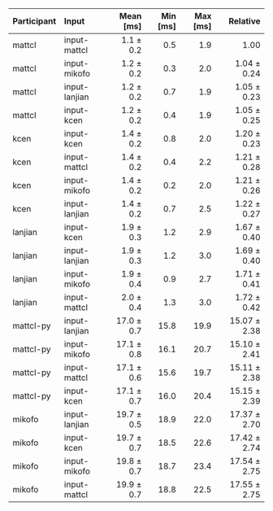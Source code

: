 | Participant | Input | Mean [ms] | Min [ms] | Max [ms] | Relative |
|:---|:---|---:|---:|---:|---:|
| mattcl | input-mattcl | 1.1 ± 0.2 | 0.5 | 1.9 | 1.00 |
| mattcl | input-mikofo | 1.2 ± 0.2 | 0.3 | 2.0 | 1.04 ± 0.24 |
| mattcl | input-lanjian | 1.2 ± 0.2 | 0.7 | 1.9 | 1.05 ± 0.23 |
| mattcl | input-kcen | 1.2 ± 0.2 | 0.4 | 1.9 | 1.05 ± 0.25 |
| kcen | input-kcen | 1.4 ± 0.2 | 0.8 | 2.0 | 1.20 ± 0.23 |
| kcen | input-mattcl | 1.4 ± 0.2 | 0.4 | 2.2 | 1.21 ± 0.28 |
| kcen | input-mikofo | 1.4 ± 0.2 | 0.2 | 2.0 | 1.21 ± 0.26 |
| kcen | input-lanjian | 1.4 ± 0.2 | 0.7 | 2.5 | 1.22 ± 0.27 |
| lanjian | input-kcen | 1.9 ± 0.3 | 1.2 | 2.9 | 1.67 ± 0.40 |
| lanjian | input-lanjian | 1.9 ± 0.3 | 1.2 | 3.0 | 1.69 ± 0.40 |
| lanjian | input-mikofo | 1.9 ± 0.4 | 0.9 | 2.7 | 1.71 ± 0.41 |
| lanjian | input-mattcl | 2.0 ± 0.4 | 1.3 | 3.0 | 1.72 ± 0.42 |
| mattcl-py | input-lanjian | 17.0 ± 0.7 | 15.8 | 19.9 | 15.07 ± 2.38 |
| mattcl-py | input-mikofo | 17.1 ± 0.8 | 16.1 | 20.7 | 15.10 ± 2.41 |
| mattcl-py | input-mattcl | 17.1 ± 0.6 | 15.6 | 19.7 | 15.11 ± 2.38 |
| mattcl-py | input-kcen | 17.1 ± 0.7 | 16.0 | 20.4 | 15.15 ± 2.39 |
| mikofo | input-lanjian | 19.7 ± 0.5 | 18.9 | 22.0 | 17.37 ± 2.70 |
| mikofo | input-kcen | 19.7 ± 0.7 | 18.5 | 22.6 | 17.42 ± 2.74 |
| mikofo | input-mikofo | 19.8 ± 0.7 | 18.7 | 23.4 | 17.54 ± 2.75 |
| mikofo | input-mattcl | 19.9 ± 0.7 | 18.8 | 22.5 | 17.55 ± 2.75 |
